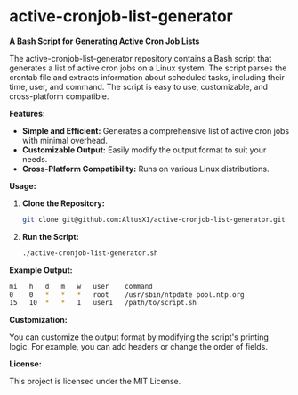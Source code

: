 # active-cronjob-list-generator

**A Bash Script for Generating Active Cron Job Lists**

The active-cronjob-list-generator repository contains a Bash script that generates a list of active cron jobs on a Linux system. The script parses the crontab file and extracts information about scheduled tasks, including their time, user, and command. The script is easy to use, customizable, and cross-platform compatible.

**Features:**

- **Simple and Efficient:** Generates a comprehensive list of active cron jobs with minimal overhead.
- **Customizable Output:** Easily modify the output format to suit your needs.
- **Cross-Platform Compatibility:** Runs on various Linux distributions.

**Usage:**

1. **Clone the Repository:**
   ```bash
   git clone git@github.com:AltusX1/active-cronjob-list-generator.git
   ```
2. **Run the Script:**
   ```bash
   ./active-cronjob-list-generator.sh
    ```
**Example Output:**

   ```bash
   mi   h   d   m   w   user    command
   0    0   *   *   *   root    /usr/sbin/ntpdate pool.ntp.org
   15   10  *   *   1   user1   /path/to/script.sh
   ```
**Customization:**

You can customize the output format by modifying the script's printing logic. For example, you can add headers or change the order of fields.

**License:**

This project is licensed under the MIT License.
